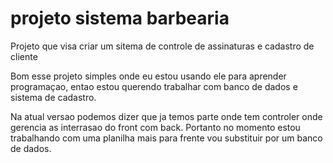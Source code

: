 # projeto sistema barbearia
Projeto que visa criar um sitema de controle de assinaturas e cadastro de cliente 

Bom esse projeto simples onde eu estou usando ele para aprender programaçao, entao estou querendo trabalhar com banco de dados e sistema de 
cadastro.

Na atual versao podemos dizer que ja temos parte onde tem controler onde gerencia as interrasao do front com back.
Portanto no momento estou trabalhando com uma planilha mais para frente vou substituir por um banco de dados.
